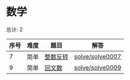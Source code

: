 # 数学

<!--- table -->


总计: 2

| 序号 | 难度 | 题目                    | 解答                      |
| ---- | ---- | ------------------ | ---------------- |
| 7 | 简单 | [整数反转](https://leetcode-cn.com/problems/reverse-integer/) | [solve/solve0007](../solve/solve0007)|
| 9 | 简单 | [回文数](https://leetcode-cn.com/problems/palindrome-number/) | [solve/solve0009](../solve/solve0009)|
